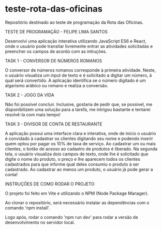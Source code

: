 # teste-rota-das-oficinas
Repositório destinado ao teste de programação da Rota das Oficinas.

TESTE DE PROGRAMAÇÃO - FELIPE LIMA SANTOS

Desenvolvi uma aplicação interativa utilizando JavaScript ES6 e React, onde o usuário pode transitar livremente entrar as atividades solicitadas e preencher os campos de acordo com as intruções.

TASK 1 - CONVERSOR DE NÚMEROS ROMANOS

O conversor de números romanos corresponde à primeira atividade. Neste, o usuário visualiza um input de texto e é solicitado a digitar um número, à qual será convertido. A aplicação identifica se o número digitado é um algarismo arábico ou romano e realiza a conversão.

TASK 2 - JOGO DA VIDA

Não foi possível concluir. Inclusive, gostaria de pedir que, se possivel, me disponibilizem uma solução para a tarefa, me intrigou bastante e tentarei resolvê-la com mais tempo!

TASK 3 - DIVISOR DE CONTA DE RESTAURANTE

A aplicação possui uma interface clara e interativa, onde de início o usuário é convidado à cadastrar os clientes digitando seu nome e podendo inserir quem optou por pagar os 10% de taxa de serviço. Ao cadastrar um ou mais clientes, o botão de acesso ao cadastro de produtos é liberado. Na segunda tela, o usuário visualiza dois campos de texto, onde lhe é solicitado que digite o nome do produto, o preço e lhe aparecem todos os clientes cadastrados para que informe qual deles consumiu o produto à ser cadastrado. Ao cadastrar ao menos um produto, o usuário já pode gerar a conta!

INSTRUÇÕES DE COMO RODAR O PROJETO 

O projeto foi feito em Vite e utilizando o NPM (Node Package Manager).

Ao clonar o repositório, será necessário instalar as dependências com o comando 'npm install'.

Logo após, rodar o comando 'npm run dev' para rodar a versão de desenvolvimento no servidor local.
